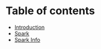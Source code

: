 # Table of contents

* [Introduction](README.md)
* [Spark](spark.md)
* [Spark Info](spark-info.md)

